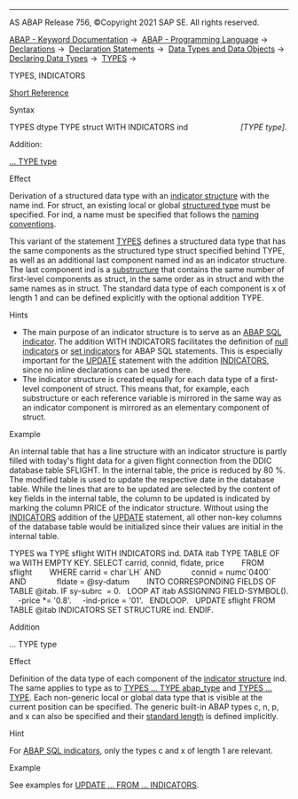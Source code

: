   

* * *

AS ABAP Release 756, ©Copyright 2021 SAP SE. All rights reserved.

[ABAP - Keyword Documentation](https://help.sap.com/doc/abapdocu_756_index_htm/7.56/en-US/abenabap.htm) →  [ABAP - Programming Language](https://help.sap.com/doc/abapdocu_756_index_htm/7.56/en-US/abenabap_reference.htm) →  [Declarations](https://help.sap.com/doc/abapdocu_756_index_htm/7.56/en-US/abendeclarations.htm) →  [Declaration Statements](https://help.sap.com/doc/abapdocu_756_index_htm/7.56/en-US/abenabap_declarations.htm) →  [Data Types and Data Objects](https://help.sap.com/doc/abapdocu_756_index_htm/7.56/en-US/abentypes_and_objects.htm) →  [Declaring Data Types](https://help.sap.com/doc/abapdocu_756_index_htm/7.56/en-US/abentypes_statements.htm) →  [TYPES](https://help.sap.com/doc/abapdocu_756_index_htm/7.56/en-US/abaptypes.htm) → 

TYPES, INDICATORS

[Short Reference](https://help.sap.com/doc/abapdocu_756_index_htm/7.56/en-US/abaptypes_shortref.htm)

Syntax

TYPES dtype TYPE struct WITH INDICATORS ind
                       *\[*TYPE type*\]*.

Addition:

[... TYPE type](#!ABAP_ONE_ADD@1@)

Effect

Derivation of a structured data type with an [indicator structure](https://help.sap.com/doc/abapdocu_756_index_htm/7.56/en-US/abenindicator_structure_glosry.htm "Glossary Entry") with the name ind. For struct, an existing local or global [structured type](https://help.sap.com/doc/abapdocu_756_index_htm/7.56/en-US/abenstructured_type_glosry.htm "Glossary Entry") must be specified. For ind, a name must be specified that follows the [naming conventions](https://help.sap.com/doc/abapdocu_756_index_htm/7.56/en-US/abennaming_conventions.htm).

This variant of the statement [TYPES](https://help.sap.com/doc/abapdocu_756_index_htm/7.56/en-US/abaptypes.htm) defines a structured data type that has the same components as the structured type struct specified behind TYPE, as well as an additional last component named ind as an indicator structure. The last component ind is a [substructure](https://help.sap.com/doc/abapdocu_756_index_htm/7.56/en-US/abensubstructure_glosry.htm "Glossary Entry") that contains the same number of first-level components as struct, in the same order as in struct and with the same names as in struct. The standard data type of each component is x of length 1 and can be defined explicitly with the optional addition TYPE.

Hints

-   The main purpose of an indicator structure is to serve as an [ABAP SQL indicator](https://help.sap.com/doc/abapdocu_756_index_htm/7.56/en-US/abenabap_sql_indicator_glosry.htm "Glossary Entry"). The addition WITH INDICATORS facilitates the definition of [null indicators](https://help.sap.com/doc/abapdocu_756_index_htm/7.56/en-US/abennull_indicator_glosry.htm "Glossary Entry") or [set indicators](https://help.sap.com/doc/abapdocu_756_index_htm/7.56/en-US/abenset_indicator_glosry.htm "Glossary Entry") for ABAP SQL statements. This is especially important for the [UPDATE](https://help.sap.com/doc/abapdocu_756_index_htm/7.56/en-US/abapupdate.htm) statement with the addition [INDICATORS](https://help.sap.com/doc/abapdocu_756_index_htm/7.56/en-US/abapupdate_set_indicator.htm), since no inline declarations can be used there.
-   The indicator structure is created equally for each data type of a first-level component of struct. This means that, for example, each substructure or each reference variable is mirrored in the same way as an indicator component is mirrored as an elementary component of struct.

Example

An internal table that has a line structure with an indicator structure is partly filled with today's flight data for a given flight connection from the DDIC database table SFLIGHT. In the internal table, the price is reduced by 80 %. The modified table is used to update the respective date in the database table. While the lines that are to be updated are selected by the content of key fields in the internal table, the column to be updated is indicated by marking the column PRICE of the indicator structure. Without using the [INDICATORS](https://help.sap.com/doc/abapdocu_756_index_htm/7.56/en-US/abapupdate_set_indicator.htm) addition of the [UPDATE](https://help.sap.com/doc/abapdocu_756_index_htm/7.56/en-US/abapupdate.htm) statement, all other non-key columns of the database table would be initialized since their values are initial in the internal table.

TYPES wa TYPE sflight WITH INDICATORS ind.
DATA itab TYPE TABLE OF wa WITH EMPTY KEY.
SELECT carrid, connid, fldate, price
       FROM sflight
       WHERE carrid = char\`LH\` AND
             connid = numc\`0400\` AND
             fldate = @sy-datum
       INTO CORRESPONDING FIELDS OF TABLE @itab.
IF sy-subrc  = 0.
  LOOP AT itab ASSIGNING FIELD-SYMBOL(<wa>).
    <wa>-price \*= '0.8'.
    <wa>-ind-price = '01'.
  ENDLOOP.
  UPDATE sflight FROM TABLE @itab INDICATORS SET STRUCTURE ind.
ENDIF.

Addition   

... TYPE type

Effect

Definition of the data type of each component of the [indicator structure](https://help.sap.com/doc/abapdocu_756_index_htm/7.56/en-US/abenindicator_structure_glosry.htm "Glossary Entry") ind. The same applies to type as to [TYPES ... TYPE abap\_type](https://help.sap.com/doc/abapdocu_756_index_htm/7.56/en-US/abaptypes_simple.htm) and [TYPES ... TYPE](https://help.sap.com/doc/abapdocu_756_index_htm/7.56/en-US/abaptypes_referring.htm). Each non-generic local or global data type that is visible at the current position can be specified. The generic built-in ABAP types c, n, p, and x can also be specified and their [standard length](https://help.sap.com/doc/abapdocu_756_index_htm/7.56/en-US/abenbuilt_in_types_complete.htm) is defined implicitly.

Hint

For [ABAP SQL indicators](https://help.sap.com/doc/abapdocu_756_index_htm/7.56/en-US/abenabap_sql_indicator_glosry.htm "Glossary Entry"), only the types c and x of length 1 are relevant.

Example

See examples for [UPDATE ... FROM ... INDICATORS](https://help.sap.com/doc/abapdocu_756_index_htm/7.56/en-US/abapupdate_set_indicator.htm).